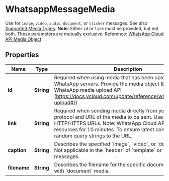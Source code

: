 

# WhatsappMessageMedia

Use for `image`, `video`, `audio`, `document`, or `sticker` messages.  See also [Supported Media Types](https://developers.facebook.com/docs/whatsapp/cloud-api/reference/media#supported-media-types).  **Note**: Either `id` or `link` must be provided, but not both. These parameters are mutually exclusive.  Reference: [WhatsApp Cloud API Media Object](https://developers.facebook.com/docs/whatsapp/cloud-api/reference/messages#media-object)

## Properties

| Name | Type | Description | Notes |
|------------ | ------------- | ------------- | -------------|
|**id** | **String** | Required when using media that has been uploaded to WhatsApp servers.  Provide the media object ID obtained from WhatsApp media upload API (https://docs.ycloud.com/update/reference/whatsapp_media-upload#/). |  |
|**link** | **String** | Required when sending media directly from your server.  The protocol and URL of the media to be sent. Use only with HTTP/HTTPS URLs. Note: WhatsApp Cloud API caches media resources for 10 minutes. To ensure latest content, add random query strings to the URL. |  |
|**caption** | **String** | Describes the specified &#x60;image&#x60;, &#x60;video&#x60;, or &#x60;document&#x60; media. Not applicable in the &#x60;header&#x60; of &#x60;template&#x60; or &#x60;interactive&#x60; messages. |  [optional] |
|**filename** | **String** | Describes the filename for the specific document. Use only with &#x60;document&#x60; media. |  [optional] |



